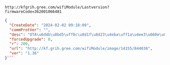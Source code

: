 `http://kfgrih.gree.com/wifiModule/Lastversion?firmwareCode=362001066481`

```json
{
  "CreateDate": "2024-02-02 09:18:09",
  "commProtVer": "",
  "desc": "OTA\u6d4b\u8bd5\uff0c\u8d1f\u8d23\u4eba\uff1a\u4ee3\u660e\u822a",
  "forcedUpgrade": 0,
  "r": 200,
  "url": "http://kf.grih.gree.com/wifiModule/image/14155/844036",
  "ver": "1.36"
}```